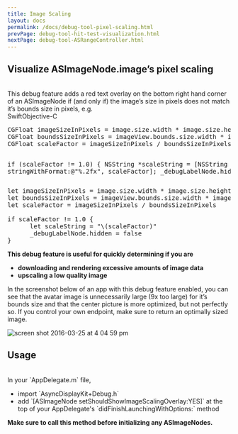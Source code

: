 ```yaml
---
title: Image Scaling
layout: docs
permalink: /docs/debug-tool-pixel-scaling.html
prevPage: debug-tool-hit-test-visualization.html
nextPage: debug-tool-ASRangeController.html
---
```


## Visualize ASImageNode.image’s pixel scaling
<br>
This debug feature adds a red text overlay on the bottom right hand corner of an ASImageNode if (and only if) the image’s size in pixels does not match it’s bounds size in pixels, e.g.

<div class = "highlight-group">
<span class="language-toggle"><a data-lang="swift" class="swiftButton">Swift</a><a data-lang="objective-c" class = "active objcButton">Objective-C</a></span>

<div class = "code">
<pre lang="objc" class="objcCode">
CGFloat imageSizeInPixels = image.size.width * image.size.height;
CGFloat boundsSizeInPixels = imageView.bounds.size.width * imageView.bounds.size.height;
CGFloat scaleFactor = imageSizeInPixels / boundsSizeInPixels;

if (scaleFactor != 1.0) {
      NSString *scaleString = [NSString stringWithFormat:@"%.2fx", scaleFactor];
      _debugLabelNode.hidden = NO;
}
</pre>
<pre lang="swift" class = "swiftCode hidden">
let imageSizeInPixels = image.size.width * image.size.height
let boundsSizeInPixels = imageView.bounds.size.width * imageView.bounds.size.height
let scaleFactor = imageSizeInPixels / boundsSizeInPixels

if scaleFactor != 1.0 {
      let scaleString = "\(scaleFactor)"
      _debugLabelNode.hidden = false
}
</pre>
</div>
</div>


<b>This debug feature is useful for quickly determining if you are</b>

<ul>
  <li><b>downloading and rendering excessive amounts of image data</b></li> 
  <li><b>upscaling a low quality image</b></li>
</ul>

In the screenshot below of an app with this debug feature enabled, you can see that the avatar image is unnecessarily large (9x too large) for it’s bounds size and that the center picture is more optimized, but not perfectly so. If you control your own endpoint, make sure to return an optimally sized image.

![screen shot 2016-03-25 at 4 04 59 pm](https://cloud.githubusercontent.com/assets/3419380/14056994/15561daa-f2b1-11e5-9606-59d54d2b5354.png)

## Usage
<br>
In your `AppDelegate.m` file, 
<ul>
  <li>import `AsyncDisplayKit+Debug.h`</li>
  <li>add `[ASImageNode setShouldShowImageScalingOverlay:YES]` at the top of your AppDelegate's `didFinishLaunchingWithOptions:` method</li>
</ul>

**Make sure to call this method before initializing any ASImageNodes.**
